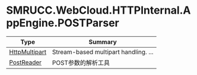 ﻿
# SMRUCC.WebCloud.HTTPInternal.AppEngine.POSTParser

|Type|Summary|
|----|-------|
|[HttpMultipart](./HttpMultipart.md)|Stream-based multipart handling. ...|
|[PostReader](./PostReader.md)|POST参数的解析工具|

